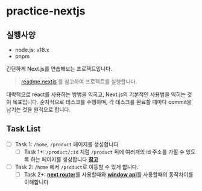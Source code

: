 # practice-nextjs

## 실행사양
- node.js: v18.x
- pnpm

간단하게 Next.js를 연습해보는 프로젝트입니다.
> [readme.nextjs](./README.nextjs.md) 를 참고하여 프로젝트를 실행합니다.

대략적으로 react를 사용하는 방법을 익히고, Next.js의 기본적인 사용법을 익히는 것이 목표입니다.
순차적으로 테스크를 수행하며, 각 테스크를 완료할 때마다 commit을 남기는 것을 원칙으로 합니다.

## Task List
- [ ] Task 1: `/home`, `/product` 페이지를 생성합니다
  - [ ] Task 1+: `/product/:id` 처럼  `/product` 뒤에 여러개의 id 주소를 가질 수 있도록 하는 페이지를 생성합니다 [**참고**](https://nextjs.org/docs/pages/building-your-application/routing/dynamic-routes)
- [ ] Task 2: `/home` 에서 `/product`로 이동할 수 있게 합니다.
  - [ ] Task 2+: [**next router**](https://nextjs.org/docs/pages/building-your-application/routing/linking-and-navigating)를 사용할때와 [**window api**](https://developer.mozilla.org/en-US/docs/Web/API/Window/location)를 사용할때의 동작차이를 이해합니다
